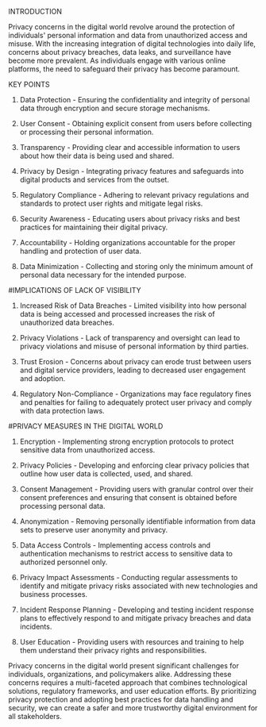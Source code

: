 INTRODUCTION  

Privacy concerns in the digital world revolve around the protection of individuals' personal information and data from unauthorized access and misuse. With the increasing integration of digital technologies into daily life, concerns about privacy breaches, data leaks, and surveillance have become more prevalent. As individuals engage with various online platforms, the need to safeguard their privacy has become paramount. 

KEY POINTS  

1. Data Protection - Ensuring the confidentiality and integrity of personal data through encryption and secure storage mechanisms. 

2. User Consent - Obtaining explicit consent from users before collecting or processing their personal information. 

3. Transparency - Providing clear and accessible information to users about how their data is being used and shared. 

4. Privacy by Design - Integrating privacy features and safeguards into digital products and services from the outset. 

5. Regulatory Compliance - Adhering to relevant privacy regulations and standards to protect user rights and mitigate legal risks. 

6. Security Awareness - Educating users about privacy risks and best practices for maintaining their digital privacy. 

7. Accountability - Holding organizations accountable for the proper handling and protection of user data. 

8. Data Minimization - Collecting and storing only the minimum amount of personal data necessary for the intended purpose.
   
#IMPLICATIONS OF LACK OF VISIBILITY   

1. Increased Risk of Data Breaches - Limited visibility into how personal data is being accessed and processed increases the risk of unauthorized data breaches. 

2. Privacy Violations - Lack of transparency and oversight can lead to privacy violations and misuse of personal information by third parties. 

3. Trust Erosion - Concerns about privacy can erode trust between users and digital service providers, leading to decreased user engagement and adoption. 

4. Regulatory Non-Compliance - Organizations may face regulatory fines and penalties for failing to adequately protect user privacy and comply with data protection laws.

#PRIVACY MEASURES IN THE DIGITAL WORLD  

1. Encryption - Implementing strong encryption protocols to protect sensitive data from unauthorized access. 

2. Privacy Policies - Developing and enforcing clear privacy policies that outline how user data is collected, used, and shared. 

3. Consent Management - Providing users with granular control over their consent preferences and ensuring that consent is obtained before processing personal data. 

4. Anonymization - Removing personally identifiable information from data sets to preserve user anonymity and privacy. 

5. Data Access Controls - Implementing access controls and authentication mechanisms to restrict access to sensitive data to authorized personnel only. 

6. Privacy Impact Assessments - Conducting regular assessments to identify and mitigate privacy risks associated with new technologies and business processes. 

7. Incident Response Planning - Developing and testing incident response plans to effectively respond to and mitigate privacy breaches and data incidents. 

8. User Education - Providing users with resources and training to help them understand their privacy rights and responsibilities. 


Privacy concerns in the digital world present significant challenges for individuals, organizations, and policymakers alike. Addressing these concerns requires a multi-faceted approach that combines technological solutions, regulatory frameworks, and user education efforts. By prioritizing privacy protection and adopting best practices for data handling and security, we can create a safer and more trustworthy digital environment for all stakeholders. 

 
